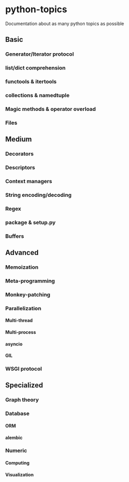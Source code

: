 # python-topics
Documentation about as many python topics as possible

## Basic

### Generator/Iterator protocol

### list/dict comprehension

### functools & itertools

### collections & namedtuple

### Magic methods & operator overload

### Files


## Medium

### Decorators

### Descriptors

### Context managers

### String encoding/decoding

### Regex

### package & setup.py

### Buffers


## Advanced

### Memoization

### Meta-programming

### Monkey-patching

### Parallelization

#### Multi-thread

#### Multi-process

#### asyncio

#### GIL

### WSGI protocol


## Specialized

### Graph theory

### Database

#### ORM

#### alembic

### Numeric

#### Computing

#### Visualization
